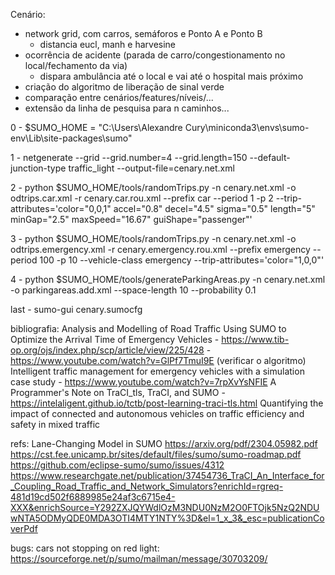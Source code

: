 Cenário: 
  - network grid, com carros, semáforos e Ponto A e Ponto B
    - distancia eucl, manh e harvesine
  - ocorrência de acidente (parada de carro/congestionamento no local/fechamento da via)
    - dispara ambulância até o local e vai até o hospital mais próximo
  - criação do algoritmo de liberação de sinal verde
  - comparação entre cenários/features/níveis/...
  - extensão da linha de pesquisa para n caminhos...
    

0 - $SUMO_HOME = "C:\Users\Alexandre Cury\miniconda3\envs\sumo-env\Lib\site-packages\sumo"

1 - netgenerate --grid --grid.number=4 --grid.length=150 --default-junction-type traffic_light --output-file=cenary.net.xml 

2 - python $SUMO_HOME/tools/randomTrips.py -n cenary.net.xml -o odtrips.car.xml -r cenary.car.rou.xml --prefix car --period 1 -p 2 --trip-attributes='color=\"0,0,1\" accel=\"0.8\" decel=\"4.5\" sigma=\"0.5\" length=\"5\" minGap=\"2.5\" maxSpeed=\"16.67\" guiShape=\"passenger\"'

3 - python $SUMO_HOME/tools/randomTrips.py -n cenary.net.xml -o odtrips.emergency.xml -r cenary.emergency.rou.xml --prefix emergency --period 100 -p 10 --vehicle-class emergency --trip-attributes='color=\"1,0,0\"'

4 - python $SUMO_HOME/tools/generateParkingAreas.py -n cenary.net.xml -o parkingareas.add.xml --space-length 10 --probability 0.1

last - sumo-gui cenary.sumocfg


bibliografia:
Analysis and Modelling of Road Traffic Using SUMO to Optimize the Arrival Time of Emergency Vehicles - https://www.tib-op.org/ojs/index.php/scp/article/view/225/428 - https://www.youtube.com/watch?v=GlPf7TmuI9E (verificar o algoritmo)
Intelligent traffic management for emergency vehicles with a simulation case study - https://www.youtube.com/watch?v=7rpXvYsNFIE
A Programmer's Note on TraCI_tls, TraCI, and SUMO - https://intelaligent.github.io/tctb/post-learning-traci-tls.html
Quantifying the impact of connected and autonomous vehicles on traffic efficiency and safety in mixed traffic

refs:
Lane-Changing Model in SUMO
https://arxiv.org/pdf/2304.05982.pdf
https://cst.fee.unicamp.br/sites/default/files/sumo/sumo-roadmap.pdf
https://github.com/eclipse-sumo/sumo/issues/4312
https://www.researchgate.net/publication/37454736_TraCI_An_Interface_for_Coupling_Road_Traffic_and_Network_Simulators?enrichId=rgreq-481d19cd502f6889985e24af3c6715e4-XXX&enrichSource=Y292ZXJQYWdlOzM3NDU0NzM2O0FTOjk5NzQ2NDUwNTA5ODMyQDE0MDA3OTI4MTY1NTY%3D&el=1_x_3&_esc=publicationCoverPdf



bugs:
cars not stopping on red light: https://sourceforge.net/p/sumo/mailman/message/30703209/